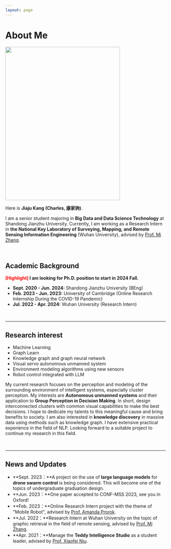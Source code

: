 ```yaml
---
layout: page
---
```


# About Me

<img src="https://kangjiaju.github.io/images/qingdao.jpg" class="floatpic" width="360" height="480">

Here is **Jiaju Kang (Charles, 康家驹)**.

I am a senior student majoring in **Big Data and Data Science Technology** at Shandong Jianzhu University. Currently, I am working as a Research Intern in **the National Key Laboratory of Surveying, Mapping, and Remote Sensing Information Engineering** (Wuhan University), advised by [Prof. Mi Zhang](http://jszy.whu.edu.cn/zhangmi/zh_CN/index.htm). 

<br>

## Academic Background

**<font color='red'>[Highlight]</font> I am looking for Ph.D. position to start in 2024 Fall.**

- **Sept. 2020 - Jun. 2024:** Shandong Jianzhu University (BEng)
- **Feb. 2023 - Jun. 2023:** University of Cambridge (Online Research Internship During the COVID-19 Pandemic)
- **Jul. 2022 - Apr. 2024:** Wuhan University (Research Intern)

<br>

---

## Research interest

- Machine Learning
- Graph Learn
- Knowledge graph and graph neural network
- Visual servo autonomous unmanned system
- Environment modeling algorithms using new sensors
- Robot control integrated with LLM

My current research focuses on the perception and modeling of the surrounding environment of intelligent systems, especially cluster perception. My interests are **Autonomous unmanned systems** and their application to **Group Perception in Decision Making**. In short, design interconnected clusters with common visual capabilities to make the best decisions. I hope to dedicate my talents to this meaningful cause and bring benefits to society.
I am also interested in **knowledge discovery** in massive data using methods such as knowledge graph. I have extensive practical experience in the field of NLP. Looking forward to a suitable project to continue my research in this field.

<br>

---

## News and Updates

- **Sept. 2023：**A project on the use of **large language models** for **drone swarm control** is being considered. This will become one of the topics of undergraduate graduation design.
- **Jun. 2023：**One paper accepted to CONF-MSS 2023, see you in Oxford!
- **Feb. 2023：**Online Research Intern project with the theme of "Mobile Robot", advised by [Prof. Amanda Prorok](https://www.cst.cam.ac.uk/people/asp45).
- **Jul. 2022：**Research Intern at Wuhan University on the topic of graphic retrieval in the field of remote sensing, advised by [Prof. Mi Zhang](http://jszy.whu.edu.cn/zhangmi/zh_CN/index.htm).
- **Apr. 2021：**Manage the **Teddy Intelligence Studio** as a student leader, advised by [Prof. Xiaofei Niu](https://www.sdjzu.edu.cn/jsjkx/info/1024/4395.htm).
